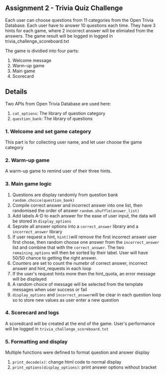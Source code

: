## Assignment 2 - Trivia Quiz Challenge
Each user can choose questions from 11 categories from the Open Trivia Database.
Each user have to answer 10 questions each time. 
They have 3 hints for each game, where 2 incorrect answer will be elimiated from the answers.
The game result will be logged in logged in trivia_challenge_scoreboard.txt

The game is dividied into four parts:
1. Welcome message
2. Warm-up game
3. Main game
4. Scorecard

## Details
Two APIs from Open Trivia Database are used here: 
1. ```cat_options```: The library of question category
2. ```question_bank```: The library of questions 

### 1. Welcome and set game category
This part is for collecting user name, and let user choose the game category

### 2. Warm-up game
A warm-up game to remind user of their three hints.

### 3. Main game logic
1. Questions are display randomly from question bank ```random.choice(question_bank) ```
2. Compile correct answer and incorrect answer into one list, then randomised the order of answer ```random.shuffle(answer_list)```
3. Add labels A-D to each answer for the ease of user input, the data will be stored in ```display_options```
4. Seprate all answer options into a ```correct_answer``` library and a ```incorrect_answer``` library
5. If user request a hint, ```hint()```will remove the first incorrect answer user first chose, then random choose one answer from the  ```incorrect_answer``` list and combine that with the ```correct_answer```. The two ```remaining_options``` will then be sorted by their label. User will have 50/50 chance to getting the right answer.
6. Counters are set to count the numebr of correct answer, incorrect answer and hint_requests in each loop
7. If the user's request hints more then the hint_quota, an error message will be displayed
7. A random choice of message will be selected from the template messages when user success or fail
8. ```display_options``` and ```ìncorrect_answer```will be clear in each question loop so to store new values as user enter a new question

### 4. Scorecard and logs
A scoredcard will be created at the end of the game.
User's performance will be logged in ```trivia_challenge_scoreboard.txt```

### 5. Formatting and display
Multiple functions were defined to format question and answer display
1. ```print_decode(x)```: change html code to normal display
2. ```print_options(display_options)```: print answer options without bracket